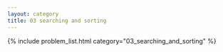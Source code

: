```yaml
---
layout: category
title: 03 searching and sorting
---
```


{% include problem_list.html category="03_searching_and_sorting" %}
